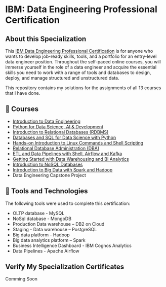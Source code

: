 # IBM: Data Engineering Professional Certification
## About this Specialization
This <a href="https://www.coursera.org/professional-certificates/ibm-data-engineer">IBM Data Engineering Professional Certification</a> is for anyone who wants to develop job-ready skills, tools, and a portfolio for an entry-level data engineer position. Throughout the self-paced online courses, you will immerse yourself in the role of a data engineer and acquire the essential skills you need to work with a range of tools and databases to design, deploy, and manage structured and unstructured data.

This repository contains my solutions for the assignments of all 13 courses that I have done.


## 📑 Courses
- [Introduction to Data Engineering](https://www.coursera.org/learn/introduction-to-data-engineering?specialization=ibm-data-engineer/)
- [Python for Data Science, AI & Development](https://www.coursera.org/learn/python-for-applied-data-science-ai?specialization=ibm-data-engineer)
- [Introduction to Relational Databases (RDBMS)](https://www.coursera.org/learn/introduction-to-relational-databases?specialization=ibm-data-engineer)
- [Databases and SQL for Data Science with Python](https://www.coursera.org/learn/sql-data-science?specialization=ibm-data-engineer)
- [Hands-on Introduction to Linux Commands and Shell Scripting](https://www.coursera.org/learn/hands-on-introduction-to-linux-commands-and-shell-scripting?specialization=ibm-data-engineer)
- [Relational Database Administration (DBA)](https://www.coursera.org/learn/relational-database-administration?specialization=ibm-data-engineer)
- [ETL and Data Pipelines with Shell, Airflow and Kafka](https://www.coursera.org/learn/etl-and-data-pipelines-shell-airflow-kafka)
- [Getting Started with Data Warehousing and BI Analytics](https://www.coursera.org/learn/getting-started-with-data-warehousing-and-bi-analytics?specialization=ibm-data-engineer)
- [Introduction to NoSQL Databases](https://www.coursera.org/learn/introduction-to-nosql-databases?specialization=ibm-data-engineer)
- [Introduction to Big Data with Spark and Hadoop](https://www.coursera.org/learn/introduction-to-big-data-with-spark-hadoop?specialization=ibm-data-engineer)
- Data Engineering Capstone Project

## 🔨 Tools and Technologies
The following tools were used to complete this certification:
- OLTP database - MySQL
- NoSql database - MongoDB
- Production Data warehouse – DB2 on Cloud
- Staging - Data warehouse – PostgreSQL
- Big data platform - Hadoop
- Big data analytics platform – Spark
- Business Intelligence Dashboard - IBM Cognos Analytics
- Data Pipelines - Apache Airflow

## Verify My Specialization Certificates
Comming Soon
